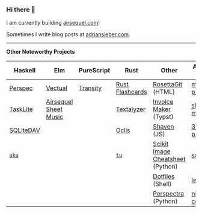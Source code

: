 ### Hi there 👋

I am currently building [airsequel.com]!

[airsequel.com]: https://www.airsequel.com

Sometimes I write blog posts at [adriansieber.com](https://adriansieber.com).

---

**Other Noteworthy Projects**

Haskell | Elm | PureScript | Rust | Other | Awesome Lists
--- | --- | --- | --- | --- | ---
[Perspec] | [Vectual] | [Transity] | [Rust Flashcards] | [RosettaGit] (HTML) | [music-production]
[TaskLite] | [Airsequel Sheet Music] | | [Textalyzer] | [Invoice Maker] (Typst) | [sheet-music]
[SQLiteDAV] | | | [Oclis] | [Shaven] (JS) | [3d-printing]
[`uku`] | | | [`tu`] | [Scikit Image Cheatsheet] (Python) | [scanning]
 | | | | | [Dotfiles] (Shell) | [lego]
 | | | | | [Perspectra] (Python) | [nix-companies]

[`tu`]: https://github.com/ad-si/tu
[`uku`]: https://github.com/ad-si/uku
[3d-printing]: https://github.com/ad-si/awesome-3d-printing
[Airsequel Sheet Music]: https://github.com/Airsequel/Airsequel-Sheet-Music
[Dotfiles]: https://github.com/ad-si/dotfiles
[Invoice Maker]: https://github.com/ad-si/Invoice-Maker
[lego]: https://github.com/ad-si/awesome-lego
[music-production]: https://github.com/ad-si/awesome-music-production
[nix-companies]: https://github.com/ad-si/nix-companies
[Oclis]: https://github.com/Airsequel/Oclis
[Perspec]: https://github.com/ad-si/Perspec
[Perspectra]: https://github.com/ad-si/Perspectra
[RosettaGit]: https://github.com/ad-si/RosettaGit
[Rust Flashcards]: https://github.com/ad-si/Rust-Flashcards
[scanning]: https://github.com/ad-si/awesome-scanning
[Scikit Image Cheatsheet]: https://github.com/ad-si/Scikit-Image-Cheatsheet
[Shaven]: https://github.com/ad-si/Shaven
[sheet-music]: https://github.com/ad-si/awesome-sheet-music
[SQLiteDAV]: https://github.com/Airsequel/SQLiteDAV
[TaskLite]: https://tasklite.org
[Textalyzer]: https://github.com/ad-si/Textalyzer
[Transity]: https://github.com/ad-si/Transity
[Vectual]: https://github.com/ad-si/Vectual

